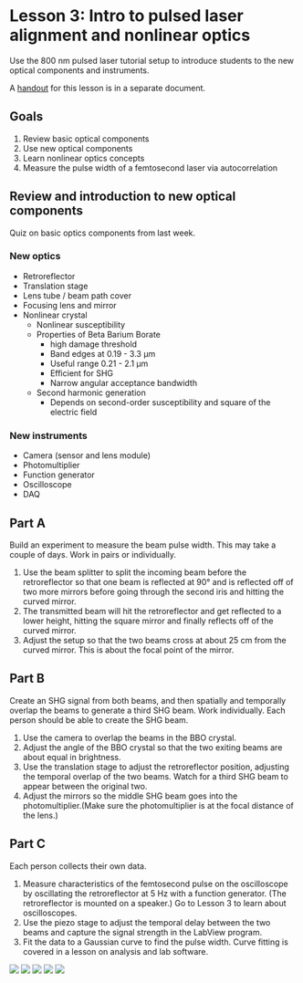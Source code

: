 # Lesson 3: Intro to pulsed laser alignment and nonlinear optics

Use the 800 nm pulsed laser tutorial setup to introduce students to the new optical components and instruments.

A [handout](lesson03_handout.md) for this lesson is in a separate document.

## Goals
1. Review basic optical components
2. Use new optical components
3. Learn nonlinear optics concepts
4. Measure the pulse width of a femtosecond laser via autocorrelation

## Review and introduction to new optical components

Quiz on basic optics components from last week.

### New optics
- Retroreflector
- Translation stage
- Lens tube / beam path cover
- Focusing lens and mirror
- Nonlinear crystal
	- Nonlinear susceptibility
	- Properties of Beta Barium Borate
		- high damage threshold
		- Band edges at 0.19 - 3.3 μm
		- Useful range 0.21 - 2.1 μm
		- Efficient for SHG
		- Narrow angular acceptance bandwidth
	- Second harmonic generation
		- Depends on second-order susceptibility and square of the electric field

### New instruments
- Camera (sensor and lens module)
- Photomultiplier
- Function generator
- Oscilloscope
- DAQ

## Part A

Build an experiment to measure the beam pulse width. This may take a couple of days. Work in pairs or individually. 

1. Use the beam splitter to split the incoming beam before the retroreflector so that one beam is reflected at 90° and is reflected off of two more mirrors before going through the second iris and hitting the curved mirror.
2. The transmitted beam will hit the retroreflector and get reflected to a lower height, hitting the square mirror and finally reflects off of the curved mirror.
3. Adjust the setup so that the two beams cross at about 25 cm from the curved mirror. This is about the focal point of the mirror.


## Part B

Create an SHG signal from both beams, and then spatially and temporally overlap the beams to generate a third SHG beam. Work individually. Each person should be able to create the SHG beam.

1. Use the camera to overlap the beams in the BBO crystal.
2. Adjust the angle of the BBO crystal so that the two exiting beams are about equal in brightness.
3. Use the translation stage to adjust the retroreflector position, adjusting the temporal overlap of the two beams. Watch for a third SHG beam to appear between the original two.
4. Adjust the mirrors so the middle SHG beam goes into the photomultiplier.(Make sure the photomultiplier is at the focal distance of the lens.)


## Part C
Each person collects their own data.

1. Measure characteristics of the femtosecond pulse on the oscilloscope by oscillating the retroreflector at 5 Hz with a function generator. (The retroreflector is mounted on a speaker.) Go to Lesson 3 to learn about oscilloscopes.
2. Use the piezo stage to adjust the temporal delay between the two beams and capture the signal strength in the LabView program.
3. Fit the data to a Gaussian curve to find the pulse width. Curve fitting is covered in a lesson on analysis and lab software.

![][image-1]
![][image-2]
![][image-3]
![][image-4]
![][image-5]

[image-1]:	../images/SHG_above.jpeg
[image-2]:	../images/SHG_back.jpeg
[image-3]:	../images/SHG_front.jpeg
[image-4]:	../images/SHG_side.jpeg
[image-5]:	../images/SHG_side_close_up.jpeg

